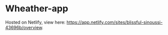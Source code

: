 # Wheather-app

Hosted on Netlify, view here: https://app.netlify.com/sites/blissful-sinoussi-43696b/overview.

